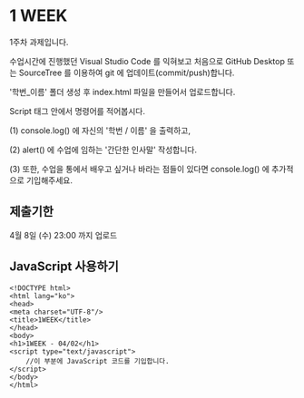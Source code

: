 # 1 WEEK

1주차 과제입니다.

수업시간에 진행했던 Visual Studio Code 를 익혀보고 처음으로 GitHub Desktop 또는 SourceTree 를 이용하여 git 에 업데이트(commit/push)합니다.

'학번_이름' 폴더 생성 후 index.html 파일을 만들어서 업로드합니다.

Script 태그 안에서 명령어를 적어봅시다.

(1) console.log() 에 자신의 '학번 / 이름' 을 출력하고,

(2) alert() 에 수업에 임하는 '간단한 인사말' 작성합니다.

(3) 또한, 수업을 통에서 배우고 싶거나 바라는 점들이 있다면 console.log() 에 추가적으로 기입해주세요.


## 제출기한

4월 8일 (수) 23:00 까지 업로드

## JavaScript 사용하기

```
<!DOCTYPE html>
<html lang="ko">
<head>
<meta charset="UTF-8"/>
<title>1WEEK</title>
</head>
<body>
<h1>1WEEK - 04/02</h1>
<script type="text/javascript">
    //이 부분에 JavaScript 코드를 기입합니다.
</script>
</body>
</html>
```
